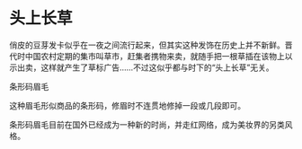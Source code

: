 # 头上长草

俏皮的豆芽发卡似乎在一夜之间流行起来，但其实这种发饰在历史上并不新鲜。晋代时中国农村定期的集市叫草市，赶集者携物来卖，就随手把一根草插在该物上以示出卖，这样就产生了草标广告……不过这似乎都与时下的“头上长草”无关。 

条形码眉毛 

这种眉毛形似商品的条形码，修眉时不连贯地修掉一段或几段即可。 

条形码眉毛目前在国外已经成为一种新的时尚，并走红网络，成为美妆界的另类风格。